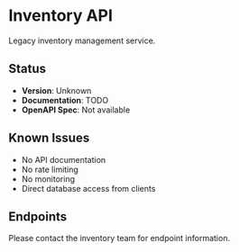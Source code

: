 # Inventory API

Legacy inventory management service.

## Status

- **Version**: Unknown
- **Documentation**: TODO
- **OpenAPI Spec**: Not available

## Known Issues

- No API documentation
- No rate limiting
- No monitoring
- Direct database access from clients

## Endpoints

Please contact the inventory team for endpoint information.
